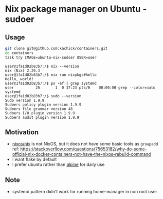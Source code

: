 # Nix package manager on Ubuntu - sudoer

## Usage

```bash
git clone git@github.com:kachick/containers.git
cd containers
task try IMAGE=ubuntu-nix-sudoer USER=user
```

```console
user@1fa1d02b83b7:/$ nix --version
nix (Nix) 2.20.3
user@1fa1d02b83b7:/$ nix run nixpkgs#hello
Hello, world!
user@1fa1d02b83b7:/$ ps -ef | grep systemd
user          26       1  0 17:23 pts/0    00:00:00 grep --color=auto systemd
user@1fa1d02b83b7:/$ sudo --version
Sudo version 1.9.9
Sudoers policy plugin version 1.9.9
Sudoers file grammar version 48
Sudoers I/O plugin version 1.9.9
Sudoers audit plugin version 1.9.9
```

## Motivation

- [nixos/nix](https://hub.docker.com/r/nixos/nix) is not NixOS, but it does not have some basic tools as `groupadd`\
  ref: <https://stackoverflow.com/questions/75653182/why-do-some-official-nix-docker-containers-not-have-the-nixos-rebuild-command>
- I want flake by default
- I prefer ubuntu rather than [alpine](https://hub.docker.com/r/nixos/nix) for daily use

## Note

- systemd pattern didn't work for running home-manager in non root user
